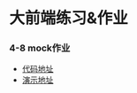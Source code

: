 # 大前端练习&作业

### 4-8 mock作业
 - [代码地址](https://github.com/vietchsai/daqianduan/blob/master/4-8mock/index.html)
 - [演示地址](http://www.vietch.com/study/daqianduan/4-8mock/)
